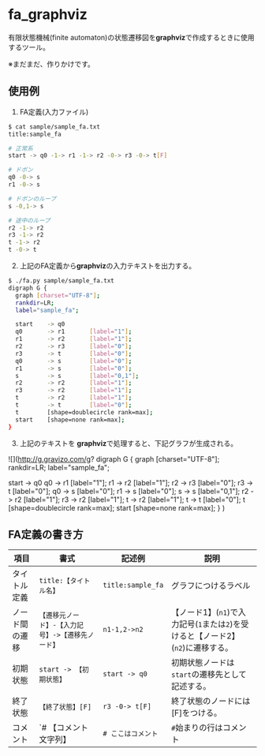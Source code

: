 # fa_graphviz
有限状態機械(finite automaton)の状態遷移図を**graphviz**で作成するときに使用するツール。

※まだまだ、作りかけです。



## 使用例

1. FA定義(入力ファイル)

```bash
$ cat sample/sample_fa.txt
title:sample_fa

# 正常系
start -> q0 -1-> r1 -1-> r2 -0-> r3 -0-> t[F]

# ドボン
q0 -0-> s
r1 -0-> s

# ドボンのループ
s -0,1-> s

# 途中のループ
r2 -1-> r2
r3 -1-> r2
t -1-> r2
t -0-> t
```
2. 上記のFA定義から**graphviz**の入力テキストを出力する。
```bash
$ ./fa.py sample/sample_fa.txt
digraph G {
  graph [charset="UTF-8"];
  rankdir=LR;
  label="sample_fa";

  start    -> q0
  q0       -> r1       [label="1"];
  r1       -> r2       [label="1"];
  r2       -> r3       [label="0"];
  r3       -> t        [label="0"];
  q0       -> s        [label="0"];
  r1       -> s        [label="0"];
  s        -> s        [label="0,1"];
  r2       -> r2       [label="1"];
  r3       -> r2       [label="1"];
  t        -> r2       [label="1"];
  t        -> t        [label="0"];
  t        [shape=doublecircle rank=max];
  start    [shape=none rank=max];
}
```
3. 上記のテキストを **graphviz**で処理すると、下記グラフが生成される。

![](http://g.gravizo.com/g?
digraph G {
  graph [charset="UTF-8"];
  rankdir=LR;
  label="sample_fa";

  start    -> q0
  q0       -> r1       [label="1"];
  r1       -> r2       [label="1"];
  r2       -> r3       [label="0"];
  r3       -> t        [label="0"];
  q0       -> s        [label="0"];
  r1       -> s        [label="0"];
  s        -> s        [label="0,1"];
  r2       -> r2       [label="1"];
  r3       -> r2       [label="1"];
  t        -> r2       [label="1"];
  t        -> t        [label="0"];
  t        [shape=doublecircle rank=max];
  start    [shape=none rank=max];
}
)




## FA定義の書き方



| 項目            | 書式                    | 記述例             | 説明                    |
| --------------- | ----------------------- | ------------------ | ----------------------- |
| タイトル定義    | `title:【タイトル名】`  |`title:sample_fa`   | グラフにつけるラベル    |
| ノード間の遷移  | `【遷移元ノード】-【入力記号】->【遷移先ノード】` | `n1-1,2->n2` | 【ノード1】(`n1`)で入力記号(`1`または`2`)を受けると【ノード2】(`n2`)に遷移する。 |
| 初期状態        | `start -> 【初期状態】` | `start -> q0`      | 初期状態ノードは`start`の遷移先として記述する。|
| 終了状態        | `【終了状態】[F]`       | `r3 -0-> t[F]`     | 終了状態のノードには[F]をつける。 |
| コメント        | `# 【コメント文字列】   | `# ここはコメント` | `#`始まりの行はコメント |

